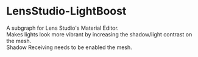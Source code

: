 # LensStudio-LightBoost
A subgraph for Lens Studio's Material Editor.   
Makes lights look more vibrant by increasing the shadow/light contrast on the mesh.  
Shadow Receiving needs to be enabled the mesh.
